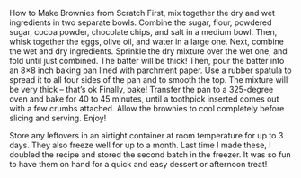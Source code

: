 How to Make Brownies from Scratch
First, mix together the dry and wet ingredients in two separate bowls. Combine the sugar, flour, powdered sugar, cocoa powder, chocolate chips, and salt in a medium bowl. Then, whisk together the eggs, olive oil, and water in a large one.
Next, combine the wet and dry ingredients. Sprinkle the dry mixture over the wet one, and fold until just combined. The batter will be thick!
Then, pour the batter into an 8×8 inch baking pan lined with parchment paper. Use a rubber spatula to spread it to all four sides of the pan and to smooth the top. The mixture will be very thick – that’s ok
Finally, bake! Transfer the pan to a 325-degree oven and bake for 40 to 45 minutes, until a toothpick inserted comes out with a few crumbs attached. Allow the brownies to cool completely before slicing and serving. Enjoy!

Store any leftovers in an airtight container at room temperature for up to 3 days. They also freeze well for up to a month. Last time I made these, I doubled the recipe and stored the second batch in the freezer. It was so fun to have them on hand for a quick and easy dessert or afternoon treat!